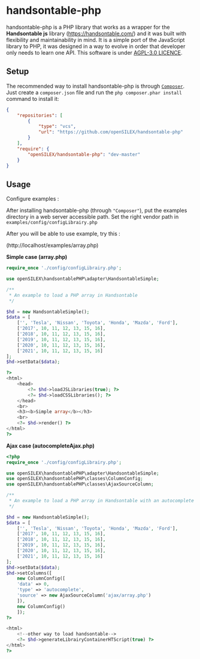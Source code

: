 handsontable-php
=============

handsontable-php is a PHP library that works as a wrapper for the **Handsontable js** library (https://handsontable.com/) and it was built with flexibility and maintainability in mind.
It is a simple port of the JavaScript library to PHP, it was designed in a way to evolve in order that developer only needs to learn one API. This software is under [AGPL-3.0 LICENCE](https://choosealicense.com/licenses/agpl-3.0/).


Setup
-----

The recommended way to install handsontable-php is through  [`Composer`](http://getcomposer.org). Just create a ``composer.json`` file and run the ``php composer.phar install`` command to install it:
```json
{
    "repositories": [
        {
            "type": "vcs",
            "url": "https://github.com/openSILEX/handsontable-php"
        }
    ],
    "require": {
        "openSILEX/handsontable-php": "dev-master"
    }
}
```

Usage
-----

Configure examples : 

After installing handsontable-php (through ``"Composer"``), put the examples directory in a web server accessible path.
Set the right vendor path in ``examples/config/configLibrairy.php``

After you will be able to use example, try this :

(http://localhost/examples/array.php)


**Simple case (array.php)**

```php
require_once './config/configLibrairy.php';

use openSILEX\handsontablePHP\adapter\HandsontableSimple;

/**
 * An example to load a PHP array in Handsontable
 */

$hd = new HandsontableSimple();
$data = [
    ['', 'Tesla', 'Nissan', 'Toyota', 'Honda', 'Mazda', 'Ford'],
    ['2017', 10, 11, 12, 13, 15, 16],
    ['2018', 10, 11, 12, 13, 15, 16],
    ['2019', 10, 11, 12, 13, 15, 16],
    ['2020', 10, 11, 12, 13, 15, 16],
    ['2021', 10, 11, 12, 13, 15, 16]
];
$hd->setData($data);

?>
<html>
    <head>
        <?= $hd->loadJSLibraries(true); ?>
        <?= $hd->loadCSSLibraries(); ?>
    </head>
    <br>
    <h3><b>Simple array</b></h3>
    <br>
    <?= $hd->render() ?>
</html>
?>
```

**Ajax case (autocompleteAjax.php)**

```php
<?php
require_once './config/configLibrairy.php';

use openSILEX\handsontablePHP\adapter\HandsontableSimple;
use openSILEX\handsontablePHP\classes\ColumnConfig;
use openSILEX\handsontablePHP\classes\AjaxSourceColumn;

/**
 * An example to load a PHP array in Handsontable with an autocomplete column create from an ajax source
 */

$hd = new HandsontableSimple();
$data = [
    ['', 'Tesla', 'Nissan', 'Toyota', 'Honda', 'Mazda', 'Ford'],
    ['2017', 10, 11, 12, 13, 15, 16],
    ['2018', 10, 11, 12, 13, 15, 16],
    ['2019', 10, 11, 12, 13, 15, 16],
    ['2020', 10, 11, 12, 13, 15, 16],
    ['2021', 10, 11, 12, 13, 15, 16]
];
$hd->setData($data);
$hd->setColumns([
    new ColumnConfig([
    'data' => 0,
    'type' => 'autocomplete',
    'source' => new AjaxSourceColumn('ajax/array.php')
    ]),
    new ColumnConfig()
    ]);
?>

<html>
    <!--other way to load handsontable-->
    <?= $hd->generateLibrairyContainerHTScript(true) ?>
</html>
?>
```
